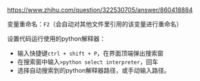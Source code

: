 https://www.zhihu.com/question/322530705/answer/860418884



变量重命名：`F2`（会自动对其他文件里引用的该变量进行重命名）

设置代码运行使用的python解释器：

- 输入快捷键`ctrl + shift + P`，在界面顶端弹出搜索窗
- 在搜索窗中输入`>python select interpreter`，回车
- 选择自动搜索到的python解释器路径，或手动输入路径。
